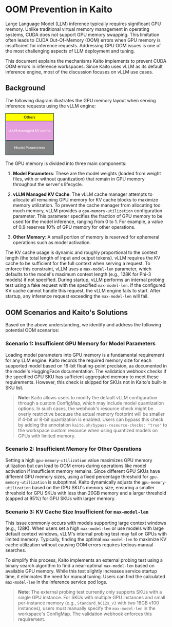 # OOM Prevention in Kaito

Large Language Model (LLM) inference typically requires significant GPU memory. Unlike traditional virtual memory management in operating systems, CUDA does not support GPU memory swapping. This limitation often leads to CUDA Out-Of-Memory (OOM) errors when GPU memory is insufficient for inference requests. Addressing GPU OOM issues is one of the most challenging aspects of LLM deployment and tuning.

This document explains the mechanisms Kaito implements to prevent CUDA OOM errors in inference workspaces. Since Kaito uses vLLM as its default inference engine, most of the discussion focuses on vLLM use cases.

## Background

The following diagram illustrates the GPU memory layout when serving inference requests using the vLLM engine:

<div align="left">
  <img src="./img/gpumemlayout.png" width=30% title="GPU memory layout" alt="GPU memory layout">
</div>

The GPU memory is divided into three main components:

1. **Model Parameters**: These are the model weights (loaded from weight files, with or without quantization) that remain in GPU memory throughout the server's lifecycle.

2. **vLLM Managed KV Cache**: The vLLM cache manager attempts to allocate all remaining GPU memory for KV cache blocks to maximize memory utilization. To prevent the cache manager from allocating too much memory, vLLM provides a `gpu-memory-utilization` configuration parameter. This parameter specifies the fraction of GPU memory to be used for the model inference, ranging from 0 to 1. For example, a value of 0.9 reserves 10% of GPU memory for other operations.

3. **Other Memory**: A small portion of memory is reserved for ephemeral operations such as model activation.

The KV cache usage is dynamic and roughly proportional to the context length (the total length of input and output tokens). vLLM requires the KV cache to be sufficient for the full context when serving a request. To enforce this constraint, vLLM uses a `max-model-len` parameter, which defaults to the model's maximum context length (e.g., 128K for Phi-3 models) if not specified. During startup, vLLM performs an internal probing test using a fake request with the specified `max-model-len`. If the configured KV cache cannot handle this request, the vLLM engine fails to start. After startup, any inference request exceeding the `max-model-len` will fail.

## OOM Scenarios and Kaito's Solutions

Based on the above understanding, we identify and address the following potential OOM scenarios:

### Scenario 1: Insufficient GPU Memory for Model Parameters

Loading model parameters into GPU memory is a fundamental requirement for any LLM engine. Kaito records the required memory size for each supported model based on 16-bit floating-point precision, as documented in the model's HuggingFace documentation. The validation webhook checks if the specified GPU SKU has sufficient aggregated memory to meet these requirements. However, this check is skipped for SKUs not in Kaito's built-in SKU list.

> **Note**: Kaito allows users to modify the default vLLM configuration through a custom ConfigMap, which may include model quantization options. In such cases, the webhook's resource check might be overly restrictive because the actual memory footprint will be smaller if 4-bit or 8-bit quantization is enabled. Users can bypass this check by adding the annotation `kaito.sh/bypass-resource-checks: "true"` to the workspace custom resource when using quantized models on GPUs with limited memory.

### Scenario 2: Insufficient Memory for Other Operations

Setting a high `gpu-memory-utilization` value maximizes GPU memory utilization but can lead to OOM errors during operations like model activation if insufficient memory remains. Since different GPU SKUs have different GPU memory sizes, using a fixed percentage threshold for `gpu-memory-utilization` is suboptimal. Kaito dynamically adjusts the `gpu-memory-utilization` based on the GPU SKU's memory size, ensuring a smaller threshold for GPU SKUs with less than 20GB memory and a larger threshold (capped at 95%) for GPU SKUs with larger memory.

### Scenario 3: KV Cache Size Insufficient for `max-model-len`

This issue commonly occurs with models supporting large context windows (e.g., 128K). When users set a high `max-model-len` or use models with large default context windows, vLLM's internal probing test may fail on GPUs with limited memory. Typically, finding the optimal `max-model-len` to maximize KV cache utilization without causing OOM errors requires tedious manual searches.

To simplify this process, Kaito implements an external probing test using a binary search algorithm to find a near-optimal `max-model-len` based on available GPU memory. While this test slightly increases service startup time, it eliminates the need for manual tuning. Users can find the calculated `max-model-len` in the inference service pod logs.

> **Note**: The external probing test currently only supports SKUs with a single GPU instance. For SKUs with multiple GPU instances and small per-instance memory (e.g., `Standard_NC12s_v3` with two 16GB v100 instances), users must manually specify the `max-model-len` in the workspace's ConfigMap. The validation webhook enforces this requirement.
